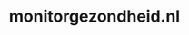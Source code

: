 ---
layout: post
title:  "monitorgezondheid.nl"
internal_url:  "/dutchgov/monitorgezondheid.nl.html"
subdomains_count: 3
all_subdomains_count: 5
urls_count: 2
ssl_rank: 0
http_rank: 65
url_link: /data/monitorgezondheid.nl/urls.txt
all_subdomains_link: /data/monitorgezondheid.nl/all_subdomains.txt
subdomains_link: /data/monitorgezondheid.nl/subdomains.txt
categories: dutchgov
---